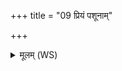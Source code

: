 +++
title = "09 प्रियं पशूनाम्"

+++
<details><summary>मूलम् (WS)</summary>

प्रियं पशूनां भवति यद् ब्रह्मभ्यः प्रदीयते ।  
अथो वशायास्तत् प्रियं यद्देवत्रा हविः स्यात् ॥ ॥ १० ॥
</details>